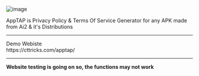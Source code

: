 ![image](https://github.com/cttricks/AppTap/assets/76860203/f642bd6b-1eb2-4a34-9cfc-03c6598d18e0)


AppTAP is Privacy Policy &amp; Terms Of Service Generator for any APK made from Ai2 &amp; it's Distributions
<br>
<hr>
<bold>Demo Webiste</bold><br>
https://cttricks.com/apptap/
<hr>
<b>Website testing is going on so, the functions may not work</b>

